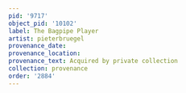 ```yaml
---
pid: '9717'
object_pid: '10102'
label: The Bagpipe Player
artist: pieterbruegel
provenance_date:
provenance_location:
provenance_text: Acquired by private collection
collection: provenance
order: '2884'
---
```

